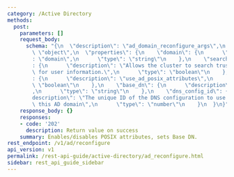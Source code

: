 ```yaml
---
category: /Active Directory
methods:
  post:
    parameters: []
    request_body:
      schema: "{\n  \"description\": \"ad_domain_reconfigure_args\",\n  \"type\":\
        \ \"object\",\n  \"properties\": {\n    \"domain\": {\n      \"description\"\
        : \"domain\",\n      \"type\": \"string\"\n    },\n    \"search_trusted_domains\"\
        : {\n      \"description\": \"Allows the cluster to search trusted domains\
        \ for user information.\",\n      \"type\": \"boolean\"\n    },\n    \"use_ad_posix_attributes\"\
        : {\n      \"description\": \"use_ad_posix_attributes\",\n      \"type\":\
        \ \"boolean\"\n    },\n    \"base_dn\": {\n      \"description\": \"base_dn\"\
        ,\n      \"type\": \"string\"\n    },\n    \"dns_config_id\": {\n      \"\
        description\": \"The unique ID of the DNS configuration to use for reconfiguring\
        \ this AD domain\",\n      \"type\": \"number\"\n    }\n  }\n}"
    response_body: {}
    responses:
    - code: '202'
      description: Return value on success
    summary: Enables/disables POSIX attributes, sets Base DN.
rest_endpoint: /v1/ad/reconfigure
api_version: v1
permalink: /rest-api-guide/active-directory/ad_reconfigure.html
sidebar: rest_api_guide_sidebar
---
```

